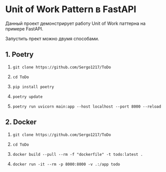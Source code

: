 # Unit of Work Pattern в FastAPI

Данный проект демонстрирует работу Unit of Work паттерна на примере FastAPI.

Запустить прект можно двумя способами.

## 1. Poetry

1. ```shell
   git clone https://github.com/Sergo1217/ToDo
   ```

2. ```shell
   cd ToDo
   ```

3. ```shell
   pip install poetry
   ```

4. ```shell
   poetry update
   ```

5. ```shell
   poetry run uvicorn main:app --host localhost --port 8000 --reload
   ```

## 2. Docker

1. ```shell
   git clone https://github.com/Sergo1217/ToDo
   ```

2. ```shell
   cd ToDo
   ```

3. ```shell
   docker build --pull --rm -f "dockerfile" -t todo:latest .
   ```

4. ```shell
   docker run -it --rm -p 8000:8000 -v .:/app todo  
   ```
